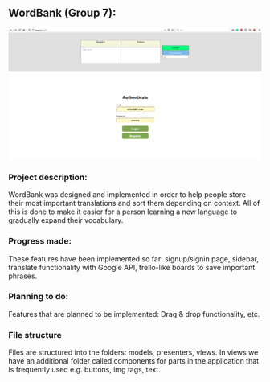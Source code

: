 ## WordBank (Group 7):

<img src="landingPage.png"/>

### Project description:

WordBank was designed and implemented in order to help people store their most important translations and sort them depending on context. All of this is done to make it easier for a person learning a new language to gradually expand their vocabulary. 

### Progress made:

These features have been implemented so far: signup/signin page, sidebar, translate functionality with Google API, trello-like boards to save important phrases. 

### Planning to do:

Features that are planned to be implemented: Drag & drop functionality, etc.

### File structure

Files are structured into the folders: models, presenters, views. In views we have an additional
folder called components for parts in the application that is frequently used e.g. buttons, img
tags, text. 
